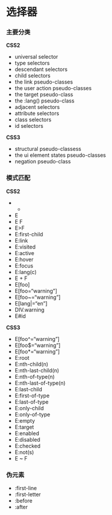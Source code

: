 # 选择器
### 主要分类

**CSS2**
- universal selector 
- type selectors
- descendant selectors
- child selectors
- the link pseudo-classes
- the user action pseudo-classes
- the target pseudo-class
- the :lang() pseudo-class
- adjacent selectors
- attribute selectors
- class selectors
- id selectors

**CSS3**
* structural pseudo-classess
* the ui element states pseudo-classes
* negation pseudo-class

### 模式匹配

**CSS2**
- *
- E
- E F
- E>F
- E:first-child
- E:link
- E:visited
- E:active
- E:hover
- E:focus
- E:lang(c)
- E + F
- E[foo]
- E[foo=“warning”]
- E[foo~=“warning”]
- E[lang|=“en”]
- DIV.warning
- E#id

**CSS3**
* E[foo^=“warning”]
* E[foo$=“warning”]
* E[foo*=“warning”]
* E:root
* E:nth-child(n)
* E:nth-last-child(n)
* E:nth-of-type(n)
* E:nth-last-of-type(n)
* E:last-child
* E:first-of-type
* E:last-of-type
* E:only-child
* E:only-of-type
* E:empty
* E:target
* E:enabled
* E:disabled
* E:checked
* E:not(s)
* E ~ F

### 伪元素

- :first-line
- :first-letter
- :before
- :after
